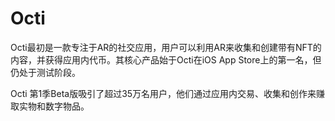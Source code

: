 # 

# Octi

Octi最初是一款专注于AR的社交应用，用户可以利用AR来收集和创建带有NFT的内容，并获得应用内代币。其核心产品始于Octi在iOS App Store上的第一名，但仍处于测试阶段。

Octi 第1季Beta版吸引了超过35万名用户，他们通过应用内交易、收集和创作来赚取实物和数字物品。


